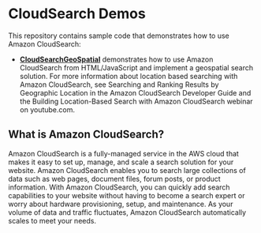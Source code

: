 CloudSearch Demos
=================

This repository contains sample code that demonstrates how to use Amazon CloudSearch:

* **[CloudSearchGeoSpatial](https://github.com/cloudsearch/cloudsearchdemos/tree/master/CloudSearchGeoSpatial)** demonstrates how to use Amazon CloudSearch from HTML/JavaScript and implement a geospatial search solution. For more information about location based searching with Amazon CloudSearch, see Searching and Ranking Results by Geographic Location in the Amazon CloudSearch Developer Guide and the Building Location-Based Search with Amazon CloudSearch webinar on youtube.com.

What is Amazon CloudSearch?
---------------------------

Amazon CloudSearch is a fully-managed service in the AWS cloud that makes it easy to set up, manage, and scale a search solution for your website. Amazon CloudSearch enables you to search large collections of data such as web pages, document files, forum posts, or product information. With Amazon CloudSearch, you can quickly add search capabilities to your website without having to become a search expert or worry about hardware provisioning, setup, and maintenance. As your volume of data and traffic fluctuates, Amazon CloudSearch automatically scales to meet your needs. 
